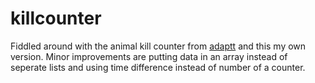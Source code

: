 # killcounter

Fiddled around with the animal kill counter from [adaptt](http://www.adaptt.org/about/the-kill-counter.html) and this my own version. Minor improvements are putting data in an array instead of seperate lists and using time difference instead of number of a counter.
